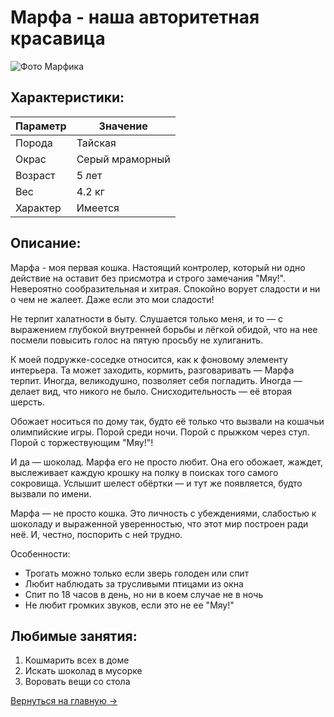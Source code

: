 # Марфа - наша авторитетная красавица

![Фото Марфика](/images/marfa.jpg)

## Характеристики:
| Параметр      | Значение      |
|--------------|----------------|
| Порода       | Тайская        |
| Окрас        | Серый мраморный|
| Возраст      | 5 лет          |
| Вес          | 4.2 кг         |
| Характер     | Имеется        |

## Описание:
Марфа - моя первая кошка. Настоящий контролер, который ни одно действие на оставит без присмотра и строго замечания "Мяу!". Невероятно сообразительная и хитрая. Спокойно ворует сладости и ни о чем не жалеет. Даже если это мои сладости! 

Не терпит халатности в быту. Слушается только меня, и то — с выражением глубокой внутренней борьбы и лёгкой обидой, что на нее посмели повысить голос на пятую просьбу не хулиганить. 

К моей подружке-соседке относится, как к фоновому элементу интерьера. Та может заходить, кормить, разговаривать — Марфа терпит. Иногда, великодушно, позволяет себя погладить. Иногда — делает вид, что никого не было. Снисходительность — её вторая шерсть.

Обожает носиться по дому так, будто её только что вызвали на кошачьи олимпийские игры. Порой среди ночи. Порой с прыжком через стул. Порой с торжествующим "Мяу!"!

И да — шоколад.
Марфа его не просто любит. Она его обожает, жаждет, выслеживает каждую крошку на полку в поисках того самого сокровища. Услышит шелест обёртки — и тут же появляется, будто вызвали по имени. 

Марфа — не просто кошка. Это личность с убеждениями, слабостью к шоколаду и выраженной уверенностью, что этот мир построен ради неё. И, честно, поспорить с ней трудно.

Особенности:
- Трогать можно только если зверь голоден или спит
- Любит наблюдать за трусливыми птицами из окна
- Спит по 18 часов в день, но ни в коем случае не в ночь
- Не любит громких звуков, если это не ее "Мяу!"

## Любимые занятия:
1. Кошмарить всех в доме
2. Искать шоколад в мусорке
3. Воровать вещи со стола

[Вернуться на главную →](/index.md)